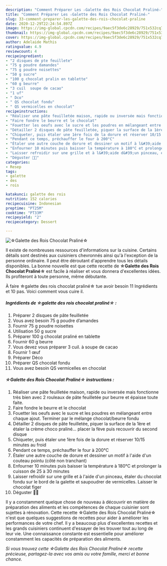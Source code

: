 ```yaml
---
description: "Comment Préparer Les ☆Galette des Rois Chocolat Praliné☆"
title: "Comment Préparer Les ☆Galette des Rois Chocolat Praliné☆"
slug: 33-comment-preparer-les-galette-des-rois-chocolat-praline
date: 2020-12-29T22:24:54.897Z
image: https://img-global.cpcdn.com/recipes/9aec5f3de6c28929/751x532cq70/☆galette-des-rois-chocolat-praline☆-photo-principale-de-la-recette.jpg
thumbnail: https://img-global.cpcdn.com/recipes/9aec5f3de6c28929/751x532cq70/☆galette-des-rois-chocolat-praline☆-photo-principale-de-la-recette.jpg
cover: https://img-global.cpcdn.com/recipes/9aec5f3de6c28929/751x532cq70/☆galette-des-rois-chocolat-praline☆-photo-principale-de-la-recette.jpg
author: Adelaide Mathis
ratingvalue: 4.9
reviewcount: 4
recipeingredient:
- "2 disques de pte feuillete"
- "75 g poudre damandes"
- "75 g poudre noisettes"
- "50 g sucre"
- "100 g chocolat pralin en tablette"
- "60 g beurre"
- "3 cuil  soupe de cacao"
- "1 uf"
- " Dco"
- " QS chocolat fondu"
- " QS vermicelles en chocolat"
recipeinstructions:
- "Réaliser une pâte feuilletée maison, rapide ou inversée mais fonctionne très bien avec 2 rouleaux de pâte feuilletée pur beurre et épaisse toute faite."
- "Faire fondre le beurre et le chocolat"
- "Fouetter les oeufs avec le sucre et les poudres en mélangeant entre chaque ajout. Terminer par le mélange chocolat/beurre fondu"
- "Détailler 2 disques de pâte feuilletée, piquer la surface de la 1ère et étaler la crème choco praliné... placer la fève puis recouvrir du second disque"
- "Chiqueter, puis étaler une 1ère fois de la dorure et réserver 10/15 minutes au froid"
- "Pendant ce temps, préchauffer le four à 200°C"
- "Étaler une autre couche de dorure et dessiner un motif à l&#39;aide d&#39;un couteau pointu (côté non tranchant)"
- "Enfourner 10 minutes puis baisser la température à 180°C et prolonger la cuisson de 25 à 30 minutes"
- "Laisser refroidir sur une grille et à l&#39;aide d&#39;un pinceau, étaler du chocolat fondu sur le bord de la galette et saupoudrer de vermicelles. Laisser le chocolat figer"
- "Déguster 👑😋"
categories:
- Resep
tags:
- galette
- des
- rois

katakunci: galette des rois 
nutrition: 152 calories
recipecuisine: Indonesian
preptime: "PT25M"
cooktime: "PT33M"
recipeyield: "2"
recipecategory: Dessert

---
```



![☆Galette des Rois Chocolat Praliné☆](https://img-global.cpcdn.com/recipes/9aec5f3de6c28929/751x532cq70/☆galette-des-rois-chocolat-praline☆-photo-principale-de-la-recette.jpg)

Il existe de nombreuses ressources d'informations sur la cuisine. Certains détails sont destinés aux cuisiniers chevronnés ainsi qu'à l'exception de la personne ordinaire. Il peut être déroutant d'apprendre tous les détails disponibles. La bonne nouvelle est que cette recette de <strong> ☆Galette des Rois Chocolat Praliné☆ </strong> est facile à réaliser et vous donnera d'excellentes idées. Ils profiteront à toute personne, même débutante.

<!--inarticleads1-->

À faire ☆galette des rois chocolat praliné☆ tue avoir besoin 11 Ingrédients et 10 pas. Voici comment vous cuire il.

##### Ingrédients de ☆galette des rois chocolat praliné☆ :

1. Préparer 2 disques de pâte feuilletée
1. Vous avez besoin 75 g poudre d’amandes
1. Fournir 75 g poudre noisettes
1. Utilisation 50 g sucre
1. Préparer 100 g chocolat praliné en tablette
1. Fournir 60 g beurre
1. Vous devez vous préparer 3 cuil. à soupe de cacao
1. Fournir 1 œuf
1. Préparer  Déco
1. Préparer  QS chocolat fondu
1. Vous avez besoin  QS vermicelles en chocolat




<!--inarticleads2-->

##### ☆Galette des Rois Chocolat Praliné☆ instructions :

1. Réaliser une pâte feuilletée maison, rapide ou inversée mais fonctionne très bien avec 2 rouleaux de pâte feuilletée pur beurre et épaisse toute faite.
1. Faire fondre le beurre et le chocolat
1. Fouetter les oeufs avec le sucre et les poudres en mélangeant entre chaque ajout. Terminer par le mélange chocolat/beurre fondu
1. Détailler 2 disques de pâte feuilletée, piquer la surface de la 1ère et étaler la crème choco praliné... placer la fève puis recouvrir du second disque
1. Chiqueter, puis étaler une 1ère fois de la dorure et réserver 10/15 minutes au froid
1. Pendant ce temps, préchauffer le four à 200°C
1. Étaler une autre couche de dorure et dessiner un motif à l&#39;aide d&#39;un couteau pointu (côté non tranchant)
1. Enfourner 10 minutes puis baisser la température à 180°C et prolonger la cuisson de 25 à 30 minutes
1. Laisser refroidir sur une grille et à l&#39;aide d&#39;un pinceau, étaler du chocolat fondu sur le bord de la galette et saupoudrer de vermicelles. Laisser le chocolat figer
1. Déguster 👑😋




<!--inarticleads1-->

<p>
Il y a constamment quelque chose de nouveau à découvrir en matière de préparation des aliments et les compétences de chaque cuisinier sont sujettes à rénovation. Cette recette ☆Galette des Rois Chocolat Praliné☆ n'est que quelques suggestions de recettes pour aider à améliorer les performances de votre chef. Il y a beaucoup plus d'excellentes recettes et les grands cuisiniers continuent d'essayer de les trouver tout au long de leur vie. Une connaissance constante est essentielle pour améliorer constamment les capacités de préparation des aliments.
</p>

<p>
<i>Si vous trouvez cette ☆Galette des Rois Chocolat Praliné☆ recette précieuse, partagez-la avec vos amis ou votre famille, merci et bonne chance.</i>
</p>
